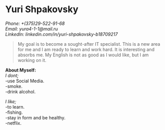 # Yuri Shpakovsky

_Phone: +(375)29-522-91-68_\
_Email: yura4-1-1@mail.ru_\
_LinkedIn: linkedin.com/in/yuri-shpakovsky-b18709217_

> My goal is to become a sought-after IT specialist. This is a new area for me and I am ready to learn and work hard. It is interesting and absorbs me.
> My English is not as good as I would like, but I am working on it.

**About Myself:**\
_I dont;_\
-use Social Media.\
-smoke.\
-drink alcohol.

_I like;_\
-to learn.\
-fishing.\
-stay in form and be healthy.\
-netflix.
